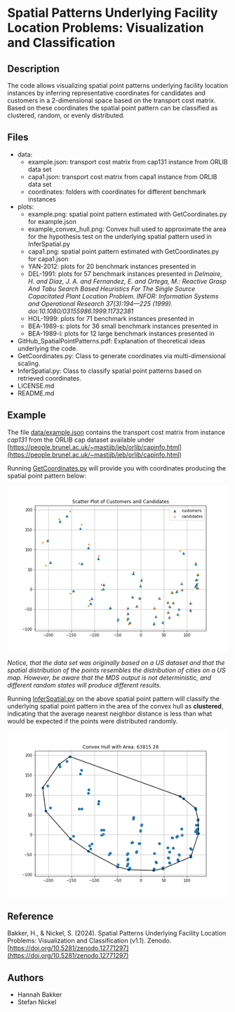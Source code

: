 # Spatial Patterns Underlying Facility Location Problems: Visualization and Classification

## Description
The code allows visualizing spatial point patterns underlying facility location instances by inferring representative coordinates for candidates and customers in a 2-dimensional space based on the transport cost matrix. Based on these coordinates the spatial point pattern can be classified as clustered, random, or evenly distributed.

## Files
- data:
  - example.json: transport cost matrix from cap131 instance from ORLIB data set
  - capa1.json: transport cost matrix from capa1 instance from ORLIB data set
  - coordinates: folders with coordinates for different benchmark instances
- plots:
  - example.png: spatial point pattern estimated with GetCoordinates.py for example.json
  - example_convex_hull.png: Convex hull used to approximate the area for the hypothesis test on the underlying spatial pattern used in InferSpatial.py
  - capa1.png: spatial point pattern estimated with GetCoordinates.py for capa1.json
  - YAN-2012: plots for 20 benchmark instances presented in 
  - DEL-1991: plots for 57 benchmark instances presented in *Delmaire, H. and Diaz, J. A. and Fernandez, E. and Ortega, M.: Reactive Grasp And Tabu Search Based Heuristics For The Single Source Capacitated Plant                 Location Problem. INFOR: Information Systems and Operational Research 37(3):194—225 (1999). doi:10.1080/03155986.1999.11732381*
  - HOL-1999: plots for 71 benchmark instances presented in 
  - BEA-1989-s: plots for 36 small benchmark instances presented in 
  - BEA-1989-l: plots for 12 large benchmark instances presented in 
- GitHub_SpatialPointPatterns.pdf: Explanation of theoretical ideas underlying the code.
- GetCoordinates.py: Class to generate coordinates via multi-dimensional scaling. 
- InferSpatial.py: Class to classify spatial point patterns based on retrieved coordinates.
- LICENSE.md 
- README.md

## Example 

The file [data/example.json](data/example.json) contains the transport cost matrix from instance *cap131* from the ORLIB cap dataset available under [https://people.brunel.ac.uk/~mastjjb/jeb/orlib/capinfo.html](https://people.brunel.ac.uk/~mastjjb/jeb/orlib/capinfo.html)

Running [GetCoordinates.py](GetCoordinates.py) will provide you with coordinates producing the spatial point pattern below: 

![Spatial point pattern - cap131 ORLIB instances](plots/example.png)

*Notice, that the data set was originally based on a US dataset and that the spatial distribution of the points resembles the distribution of cities on a US map. However, be aware that the MDS output is not deterministic, and different random states will produce different results.*

Running [InferSpatial.py](InferSpatial.py) on the above spatial point pattern will classify the underlying spatial point pattern in the area of the convex hull as **clustered**, indicating that the average nearest neighbor distance is less than what would be expected if the points were distributed randomly. 

![Convex Hull spatial point pattern - cap131 ORLIB instances](plots/example_convex_hull.png)

## Reference 
Bakker, H., & Nickel, S. (2024). Spatial Patterns Underlying Facility Location Problems: Visualization and Classification (v1.1). Zenodo. [https://doi.org/10.5281/zenodo.12771297](https://doi.org/10.5281/zenodo.12771297)

## Authors
- Hannah Bakker
- Stefan Nickel
